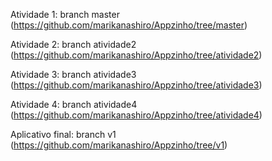 Atividade 1: branch master (https://github.com/marikanashiro/Appzinho/tree/master)

Atividade 2: branch atividade2 (https://github.com/marikanashiro/Appzinho/tree/atividade2)

Atividade 3: branch atividade3 (https://github.com/marikanashiro/Appzinho/tree/atividade3)

Atividade 4: branch atividade4 (https://github.com/marikanashiro/Appzinho/tree/atividade4)

Aplicativo final: branch v1 (https://github.com/marikanashiro/Appzinho/tree/v1)
